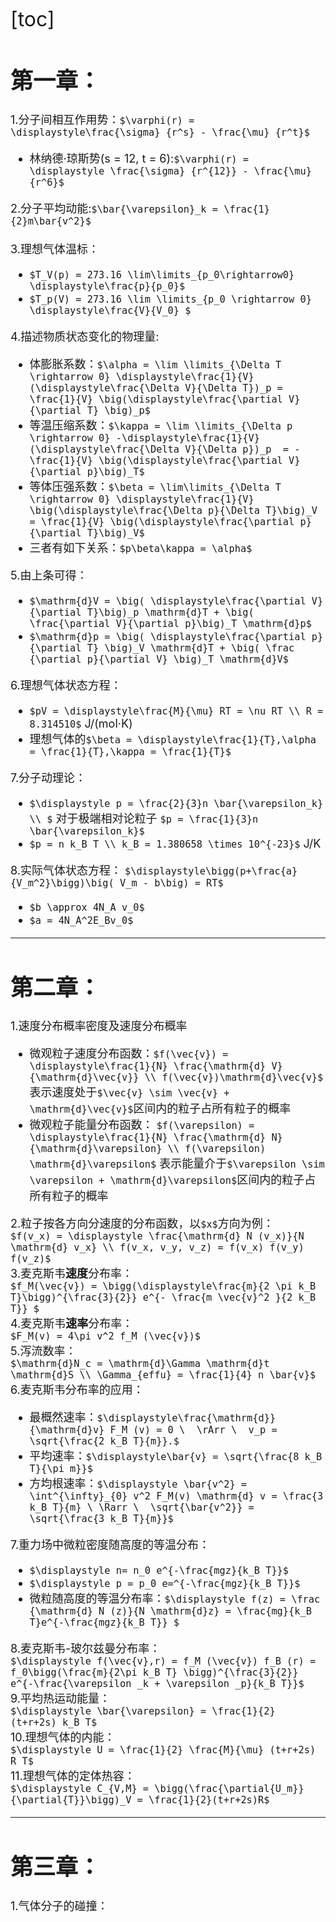 <font size = 6>

[toc]
</font>
<font size = 4>

# 第一章：
1.分子间相互作用势：`$\varphi(r) = \displaystyle\frac{\sigma} {r^s} - \frac{\mu} {r^t}$`<br> 
- 林纳德·琼斯势(s = 12, t = 6):`$\varphi(r) = \displaystyle \frac{\sigma} {r^{12}} - \frac{\mu} {r^6}$`

2.分子平均动能:`$\bar{\varepsilon}_k = \frac{1}{2}m\bar{v^2}$`<br><br>
3.理想气体温标：<br>
- `$T_V(p) = 273.16 \lim\limits_{p_0\rightarrow0} \displaystyle\frac{p}{p_0}$`
- `$T_p(V) = 273.16 \lim \limits_{p_0 \rightarrow 0} \displaystyle\frac{V}{V_0} $`

4.描述物质状态变化的物理量:<br>
- 体膨胀系数：`$\alpha = \lim \limits_{\Delta T \rightarrow 0} \displaystyle\frac{1}{V}(\displaystyle\frac{\Delta V}{\Delta T})_p = \frac{1}{V} \big(\displaystyle\frac{\partial V}{\partial T} \big)_p$`
- 等温压缩系数：`$\kappa = \lim \limits_{\Delta p \rightarrow 0} -\displaystyle\frac{1}{V} (\displaystyle\frac{\Delta V}{\Delta p})_p  = - \frac{1}{V} \big(\displaystyle\frac{\partial V}{\partial p}\big)_T$`
- 等体压强系数：`$\beta = \lim\limits_{\Delta T \rightarrow 0} \displaystyle\frac{1}{V} \big(\displaystyle\frac{\Delta p}{\Delta T}\big)_V = \frac{1}{V} \big(\displaystyle\frac{\partial p}{\partial T}\big)_V$`
- 三者有如下关系：`$p\beta\kappa = \alpha$`

5.由上条可得：
- `$\mathrm{d}V = \big( \displaystyle\frac{\partial V}{\partial T}\big)_p \mathrm{d}T + \big( \frac{\partial V}{\partial p}\big)_T \mathrm{d}p$`
- `$\mathrm{d}p = \big( \displaystyle\frac{\partial p}{\partial T} \big)_V \mathrm{d}T + \big( \frac {\partial p}{\partial V} \big)_T \mathrm{d}V$`

6.理想气体状态方程：<br>
- `$pV = \displaystyle\frac{M}{\mu} RT = \nu RT \\ R = 8.314510$` J/(mol·K)
- 理想气体的`$\beta = \displaystyle\frac{1}{T},\alpha = \frac{1}{T},\kappa = \frac{1}{T}$`

7.分子动理论：
- `$\displaystyle p = \frac{2}{3}n \bar{\varepsilon_k} \\ $` 对于极端相对论粒子 `$p = \frac{1}{3}n \bar{\varepsilon_k}$`
- `$p = n k_B T \\ k_B = 1.380658 \times 10^{-23}$`   J/K

8.实际气体状态方程：
`$\displaystyle\bigg(p+\frac{a}{V_m^2}\bigg)\big( V_m - b\big) = RT$`<br>
- `$b \approx 4N_A v_0$`
- `$a = 4N_A^2E_Bv_0$`
***
# 第二章：
1.速度分布概率密度及速度分布概率 <br>
- 微观粒子速度分布函数：`$f(\vec{v}) = \displaystyle\frac{1}{N} \frac{\mathrm{d} V}{\mathrm{d}\vec{v}} \\ f(\vec{v})\mathrm{d}\vec{v}$`
表示速度处于`$\vec{v} \sim \vec{v} + \mathrm{d}\vec{v}$`区间内的粒子占所有粒子的概率
- 微观粒子能量分布函数： `$f(\varepsilon) = \displaystyle\frac{1}{N} \frac{\mathrm{d} N}{\mathrm{d}\varepsilon} \\ f(\varepsilon) \mathrm{d}\varepsilon$`
表示能量介于`$\varepsilon \sim \varepsilon + \mathrm{d}\varepsilon$`区间内的粒子占所有粒子的概率

2.粒子按各方向分速度的分布函数，以`$x$`方向为例：<br>`$f(v_x) = \displaystyle \frac{\mathrm{d} N (v_x)}{N \mathrm{d} v_x} \\ f(v_x, v_y, v_z) = f(v_x) f(v_y) f(v_z)$` <br>
3.麦克斯韦**速度**分布率：<br>`$f_M(\vec{v}) = \bigg(\displaystyle\frac{m}{2 \pi k_B T}\bigg)^{\frac{3}{2}} e^{- \frac{m \vec{v}^2 }{2 k_B T}} $` <br>
4.麦克斯韦**速率**分布率：<br>`$F_M(v) = 4\pi v^2 f_M (\vec{v})$`<br>
5.泻流数率：<br>`$\mathrm{d}N_c = \mathrm{d}\Gamma \mathrm{d}t \mathrm{d}S \\ \Gamma_{effu} = \frac{1}{4} n \bar{v}$` <br>
6.麦克斯韦分布率的应用：
- 最概然速率：`$\displaystyle\frac{\mathrm{d}}{\mathrm{d}v} F_M (v) = 0 \  \rArr \  v_p = \sqrt{\frac{2 k_B T}{m}}.$`
- 平均速率：`$\displaystyle\bar{v} = \sqrt{\frac{8 k_B T}{\pi m}}$`
- 方均根速率：`$\displaystyle \bar{v^2} = \int^{\infty}_{0} v^2 F_M(v) \mathrm{d} v = \frac{3 k_B T}{m} \ \Rarr \  \sqrt{\bar{v^2}} = \sqrt{\frac{3 k_B T}{m}}$` 

7.重力场中微粒密度随高度的等温分布：
- `$\displaystyle n= n_0 e^{-\frac{mgz}{k_B T}}$`
- `$\displaystyle p = p_0 e=^{-\frac{mgz}{k_B T}}$`
- 微粒随高度的等温分布率：`$\displaystyle f(z) = \frac {\mathrm{d} N (z)}{N \mathrm{d}z} = \frac{mg}{k_B T}e^{-\frac{mgz}{k_B T}} $`

8.麦克斯韦-玻尔兹曼分布率：<br> `$\displaystyle f(\vec{v},r) = f_M (\vec{v}) f_B (r) = f_0\bigg(\frac{m}{2\pi k_B T} \bigg)^{\frac{3}{2}} e^{-\frac{\varepsilon _k + \varepsilon _p}{k_B T}}$`<br>
9.平均热运动能量：<br>`$\displaystyle \bar{\varepsilon} = \frac{1}{2} (t+r+2s) k_B T$` <br>
10.理想气体的内能：<br>`$\displaystyle U = \frac{1}{2} \frac{M}{\mu} (t+r+2s) R T$` <br>
11.理想气体的定体热容：<br> `$\displaystyle C_{V,M} = \bigg(\frac{\partial{U_m}}{\partial{T}}\bigg)_V = \frac{1}{2}(t+r+2s)R$` <br>
***
# 第三章：
1.气体分子的碰撞：


</font>
